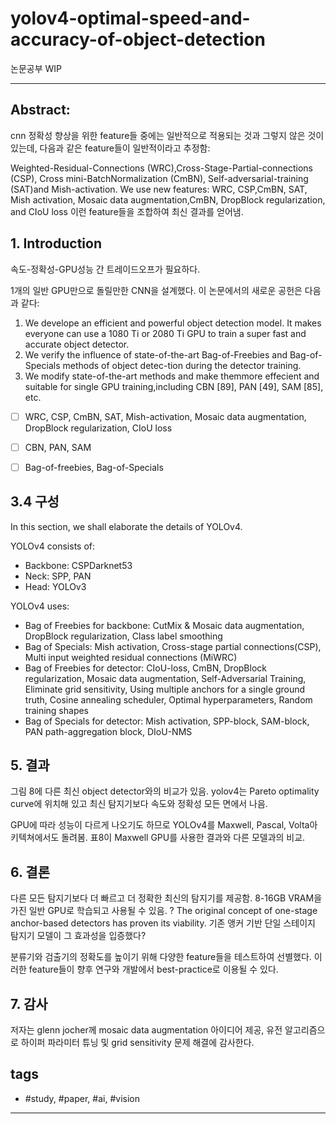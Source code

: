 # yolov4-optimal-speed-and-accuracy-of-object-detection

논문공부 WIP

--------------------------

## Abstract:

cnn 정확성 향상을 위한 feature들 중에는 일반적으로 적용되는 것과 그렇지 않은 것이 있는데, 다음과 같은 feature들이 일반적이라고 추정함:

Weighted-Residual-Connections  (WRC),Cross-Stage-Partial-connections  (CSP),  Cross  mini-BatchNormalization   (CmBN),   Self-adversarial-training   (SAT)and  Mish-activation.   We  use  new  features:   WRC,  CSP,CmBN, SAT, Mish activation,  Mosaic data augmentation,CmBN, DropBlock regularization, and CIoU loss
이런 feature들을 조합하여 최신 결과를 얻어냄.

## 1. Introduction

속도-정확성-GPU성능 간 트레이드오프가 필요하다.

1개의 일반 GPU만으로 돌릴만한 CNN을 설계했다. 이 논문에서의 새로운 공헌은 다음과 같다:

1. We develope an efficient and powerful object detection model. It makes everyone can use a 1080 Ti or 2080 Ti GPU to train a super fast and accurate object detector.
2. We  verify  the  influence  of  state-of-the-art  Bag-of-Freebies and Bag-of-Specials methods of object detec-tion during the detector training.
3. We  modify  state-of-the-art  methods  and  make  themmore  effecient  and  suitable  for  single  GPU  training,including CBN [89], PAN [49], SAM [85], etc.

- [ ] WRC, CSP, CmBN, SAT, Mish-activation, Mosaic data augmentation, DropBlock regularization, CIoU loss
- [ ] CBN, PAN, SAM
- [ ] Bag-of-freebies, Bag-of-Specials



## 3.4 구성

In this section, we shall elaborate the details of YOLOv4.

YOLOv4 consists of:
- Backbone: CSPDarknet53
- Neck: SPP, PAN
- Head: YOLOv3

YOLOv4 uses:
- Bag of Freebies for backbone: CutMix & Mosaic data augmentation, DropBlock regularization, Class label smoothing
- Bag of Specials: Mish activation, Cross-stage partial connections(CSP), Multi input weighted residual connections (MiWRC)
- Bag of Freebies for detector: CIoU-loss, CmBN, DropBlock regularization, Mosaic data augmentation, Self-Adversarial Training, Eliminate grid sensitivity, Using multiple anchors for a single ground truth, Cosine annealing scheduler, Optimal hyperparameters, Random training shapes
- Bag of Specials for detector: Mish activation, SPP-block, SAM-block, PAN path-aggregation block, DIoU-NMS


## 5. 결과

그림 8에 다른 최신 object detector와의 비교가 있음. yolov4는 Pareto optimality curve에 위치해 있고 최신 탐지기보다 속도와 정확성 모든 면에서 나음.

GPU에 따라 성능이 다르게 나오기도 하므로 YOLOv4를 Maxwell, Pascal, Volta아키텍쳐에서도 돌려봄. 표8이 Maxwell GPU를 사용한 결과와 다른 모델과의 비교. 

## 6. 결론

다른 모든 탐지기보다 더 빠르고 더 정확한 최신의 탐지기를 제공함.
8-16GB VRAM을 가진 일반 GPU로 학습되고 사용될 수 있음.
? The original concept of one-stage anchor-based detectors has proven its viability.
기존 앵커 기반 단일 스테이지 탐지기 모델이 그 효과성을 입증했다?

분류기와 검출기의 정확도를 높이기 위해 다양한 feature들을 테스트하여 선별했다.
이러한 feature들이 향후 연구와 개발에서 best-practice로 이용될 수 있다.

## 7. 감사

저자는 glenn jocher께 mosaic data augmentation 아이디어 제공, 유전 알고리즘으로 하이퍼 파라미터 튜닝 및 grid sensitivity 문제 해결에 감사한다.





## tags
- \#study, \#paper, \#ai, \#vision

--------------------------


 